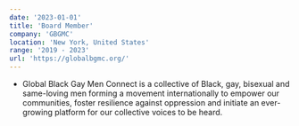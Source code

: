 ```yaml
---
date: '2023-01-01'
title: 'Board Member'
company: 'GBGMC'
location: 'New York, United States'
range: '2019 - 2023'
url: 'https://globalbgmc.org/'
---
```


- Global Black Gay Men Connect is a collective of Black, gay, bisexual and same-loving men forming a movement internationally to empower our communities, foster resilience against oppression and initiate an ever-growing platform for our collective voices to be heard.

